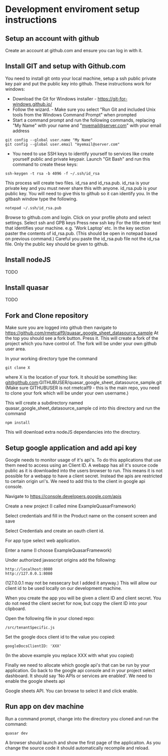 # Development enviroment setup instructions

## Setup an account with github
Create an account at github.com and ensure you can log in with it.

## Install GIT and setup with Github.com
You need to install git onto your local machine, setup a ssh public private key pair and put the public key into github. These instructions work for windows:

 - Download the Git for Windows installer - https://git-for-windows.github.io/
 - Follow the wizard. - Make sure you select "Run Git and included Unix tools from the Windows Command Prompt" when prompted
 - Start a command prompt and run the following commands, replacing "My Name" with your name and "myemail@server.com" with your email address
````
git config --global user.name "My Name"
git config --global user.email "myemail@server.com"
````
 - You need to use SSH keys to identify yourself to services like create yourself public and private keypair. Launch "Git Bash" and run this command to create these keys:
````
ssh-keygen -t rsa -b 4096 -f ~/.ssh/id_rsa
````
This process will create two files. id_rsa and id_rsa.pub. id_rsa is your private key and you must never share this with anyone. id_rsa.pub is your public key. You will need to give this to github so it can identify you. In the gitbash window type the following.
````
notepad ~/.ssh/id_rsa.pub
````

Browse to github.com and login. Click on your profile photo and select settings.
Select ssh and GPB keys
Press new ssh key
For the title enter text that identifies your machine. e.g. 'Work Laptop' etc.
In the key section paster the contents of id_rsa.pub. (This should be open in notepad based on previous command.) Careful you paste the id_rsa.pub file not the id_rsa file. Only the public key should be given to github.


## Install nodeJS
TODO

## Install quasar
TODO

## Fork and Clone repository
Make sure you are logged into github then navigate to https://github.com/rmetcalf9/quasar_google_sheet_datasource_sample
At the top you should see a fork button. Press it. This will create a fork of the project which you have control of. The fork will be under your own github user area.

In your working directory type the command
````
git clone X
````
where X is the location of your fork. It should be something like:
git@github.com:GITHUBUSER/quasar_google_sheet_datasource_sample.git
(Make sure GITHUBUSER is not rmetcalf9 - this is the main repo, you need to clone your fork which will be under your own username.)

This will create a subdirectory named quasar_google_sheet_datasource_sample
cd into this directory and run the command
````
npm install
````
This will download extra nodeJS dependancies into the directory.

## Setup google application and add api key

Google needs to monitor usage of it's api's. To do this applications that use them need to access using an Client ID. A webapp has all it's source code public as it is downloaded into the users browser to run. This means it is not possible for a webapp to have a client secret. Instead the apis are restricted to certain origin uri's. We need to add this to the client in google api console.

Navigate to https://console.developers.google.com/apis

Create a new project (I called mine ExampleQuasarFramework)

Select credentials and fill in the Product name on the consent screen and save

Select Credentials and create an oauth client id.

For app type select web application.

Enter a name (I choose ExampleQuasarFramework)

Under authorized javascript origins add the following:
````
http://localhost:8080
http://127.0.0.1:8080
````

(127.0.0.1 may not be nessecary but I added it anyway.)
This will allow our client id to be used locally on our development machine.

When you create the app you will be given a client ID and client secret. You do not need the client secret for now, but copy the client ID into your clipboard.

Open the following file in your cloned repo:
````
/src/tenantSpecific.js
````

Set the google docs client id to the value you copied:
````
googleDocsClientID: 'XXX'
````
(In the above example you replace XXX with what you copied)

Finally we need to allocate which google api's that can be run by your application. Go back to the google api console and in your project select dashboard. It should say 'No APIs or services are enabled'. We need to enable the google sheets api 

Google sheets API. You can browse to select it and click enable.


## Run app on dev machine

Run a command prompt, change into the directory you cloned and run the command:
````
quasar dev
````

A browser should launch and show the first page of the applicaiton. As you change the source code it should automatically recompile and reload.


